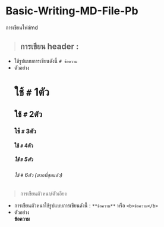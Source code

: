 # Basic-Writing-MD-File-Pb
การเขียนไฟล์md
> ## การเขียน header :
  + ใช้รูปแบบการเขียนดังนี้ ```# ข้อความ```
  + ตัวอย่าง 
    # ใช้ ```#``` 1ตัว
    ## ใช้ ```#``` 2ตัว
    ### ใช้ ```#``` 3ตัว
    #### ใช้ ```#``` 4ตัว
    ##### ใช้ ```#``` 5ตัว
    ###### ใช้ ```#``` 6ตัว (มากที่สุดแล้ว)
> การเขียนตัวหนา/ตัวเอียง
  + การเขียนตัวหนาใช้รูปแบบการเขียนดังนี้ : 
    ```**ข้อความ**``` หรือ ```<b>ข้อความ</b>```
  + ตัวอย่าง  
    **ข้อความ**
